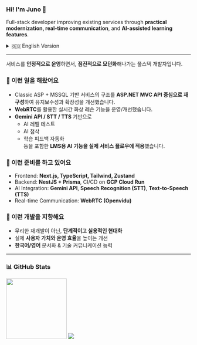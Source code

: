 ### Hi! I'm Juno 👋  
Full-stack developer improving existing services through **practical modernization, real-time communication**, and **AI-assisted learning features**.

<details>
<summary>🇬🇧 English Version</summary>
<br>

I'm a full-stack web developer experienced in **evolving production systems while keeping services stable**.  
I focus on introducing modern architecture progressively, supporting real-world operational needs.

### 💼 Experience & Contributions
- Improved a **Classic ASP + MSSQL** based education platform by separating core logic into **ASP.NET MVC APIs**, increasing maintainability and scalability.
- Developed **WebRTC-based real-time video lesson features**, optimizing performance and session stability.
- Designed and integrated **AI-driven learning features** using **Gemini API, STT, and TTS**, enabling automated level testing, feedback, and correction workflows.

### 🚀 Current Focus & Projects
- Modern front-end with **Next.js (App Router), TypeScript, Tailwind, Zustand**.
- Scalable backend + CI/CD pipelines with **NestJS, Prisma, GCP Cloud Run**.
- Building **AI-powered LMS features** aligned with real usage scenarios and learning outcomes.

### 🌱 Development Philosophy  
I value maintainable code, gradual modernization, and solutions that enhance **both user experience and operational efficiency**.

</details>

---

서비스를 **안정적으로 운영**하면서, **점진적으로 모던화**해나가는 풀스택 개발자입니다.

### 💼 이런 일을 해왔어요 
- Classic ASP + MSSQL 기반 서비스의 구조를 **ASP.NET MVC API 중심으로 재구성**하여 유지보수성과 확장성을 개선했습니다.
- **WebRTC**를 활용한 실시간 화상 레슨 기능을 운영/개선했습니다.
- **Gemini API / STT / TTS** 기반으로  
  - AI 레벨 테스트  
  - AI 첨삭  
  - 학습 피드백 자동화  
  등을 포함한 **LMS용 AI 기능을 실제 서비스 플로우에 적용**했습니다.

### 🚀 이런 준비를 하고 있어요
- Frontend: **Next.js, TypeScript, Tailwind, Zustand**
- Backend: **NestJS + Prisma**, CI/CD on **GCP Cloud Run**
- AI Integration: **Gemini API**, **Speech Recognition (STT)**, **Text-to-Speech (TTS)**
- Real-time Communication: **WebRTC (Openvidu)**

### 🌱 이런 개발을 지향해요 
- 무리한 재개발이 아닌, **단계적이고 실용적인 현대화**  
- 실제 **사용자 가치와 운영 효율**을 높이는 개선  
- **한국어/영어** 문서화 & 기술 커뮤니케이션 능력

---

### 📊 GitHub Stats
<div>
  <img height="165" src="https://github-readme-stats.vercel.app/api?username=junotb&count_private=true&include_all_commits=true" />
  <img src="https://github-readme-stats.vercel.app/api/top-langs/?username=junotb&layout=compact" />
</div>
